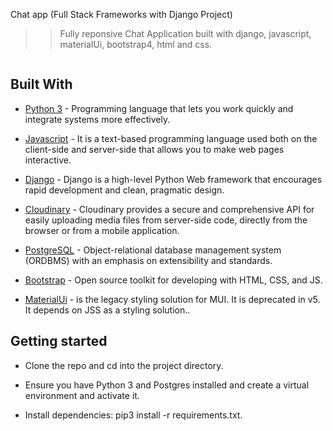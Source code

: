 Chat app (Full Stack Frameworks with Django Project)

> > Fully reponsive Chat Application built with django, javascript, materialUi, bootstrap4, html and css.

<img src="https://res.cloudinary.com/chuksmbanaso/image/upload/v1638114513/media/Screenshot_21_lnammt.png" title="Chat App Django" alt="">

## Built With

- [Python 3](https://www.python.org/) - Programming language that lets you work quickly and integrate systems more effectively.

- [Javascript](https://www.javascript.com) - It is a text-based programming language used both on the client-side and server-side that allows you to make web pages interactive.

- [Django](https://www.djangoproject.com/) - Django is a high-level Python Web framework that encourages rapid development and clean, pragmatic design.

- [Cloudinary](https://cloudinary.com/) - Cloudinary provides a secure and comprehensive API for easily uploading media files from server-side code, directly from the browser or from a mobile application.

- [PostgreSQL](https://www.postgresql.org/) - Object-relational database management system (ORDBMS) with an emphasis on extensibility and standards.

- [Bootstrap](https://getbootstrap.com/) - Open source toolkit for developing with HTML, CSS, and JS.
  
- [MaterialUi](https://mui.com) - is the legacy styling solution for MUI. It is deprecated in v5. It depends on JSS as a styling solution..

## Getting started

- Clone the repo and cd into the project directory.

- Ensure you have Python 3 and Postgres installed and create a virtual environment and activate it.

- Install dependencies: pip3 install -r requirements.txt.
